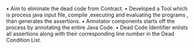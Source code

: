 •	Aim to eliminate the dead code from Contract.
•		Developed a Tool which is process java input file, compile ,executing and evaluating the programs , than generates the assertions.
•	Annotator components starts off the process by annotating the entire Java Code.
•	Dead Code Identifier enlists all assertions along with their corresponding line number in the Dead Condition List.
